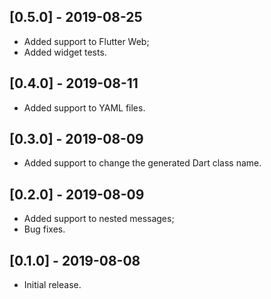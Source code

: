 ## [0.5.0] - 2019-08-25
* Added support to Flutter Web;
* Added widget tests.

## [0.4.0] - 2019-08-11

* Added support to YAML files.

## [0.3.0] - 2019-08-09

* Added support to change the generated Dart class name.

## [0.2.0] - 2019-08-09

* Added support to nested messages;
* Bug fixes.

## [0.1.0] - 2019-08-08

* Initial release.
